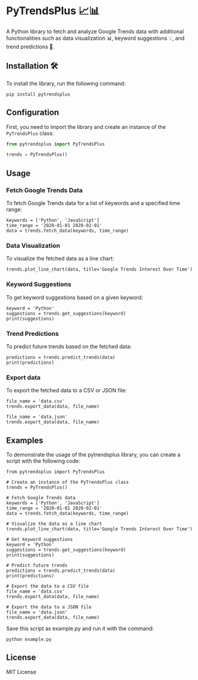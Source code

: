 # PyTrendsPlus 📈📊

A Python library to fetch and analyze Google Trends data with additional functionalities such as data visualization 📊, keyword suggestions 💡, and trend predictions 🔮.

## Installation 🛠️

To install the library, run the following command:



```
pip install pytrendsplus
```

## Configuration

First, you need to import the library and create an instance of the `PyTrendsPlus` class:

```python
from pytrendsplus import PyTrendsPlus

trends = PyTrendsPlus()
```
## Usage

### Fetch Google Trends Data
To fetch Google Trends data for a list of keywords and a specified time range:

```
keywords = ['Python', 'JavaScript']
time_range = '2020-01-01 2020-02-01'
data = trends.fetch_data(keywords, time_range)
```

### Data Visualization
To visualize the fetched data as a line chart:

```
trends.plot_line_chart(data, title='Google Trends Interest Over Time')
```

### Keyword Suggestions
To get keyword suggestions based on a given keyword:

```
keyword = 'Python'
suggestions = trends.get_suggestions(keyword)
print(suggestions)
```

### Trend Predictions
To predict future trends based on the fetched data:

```
predictions = trends.predict_trends(data)
print(predictions)
```

### Export data
To export the fetched data to a CSV or JSON file:

```
file_name = 'data.csv'
trends.export_data(data, file_name)

file_name = 'data.json'
trends.export_data(data, file_name)
```

## Examples
To demonstrate the usage of the pytrendsplus library, you can create a script with the following code:

```commandline
from pytrendsplus import PyTrendsPlus

# Create an instance of the PyTrendsPlus class
trends = PyTrendsPlus()

# Fetch Google Trends data
keywords = ['Python', 'JavaScript']
time_range = '2020-01-01 2020-02-01'
data = trends.fetch_data(keywords, time_range)

# Visualize the data as a line chart
trends.plot_line_chart(data, title='Google Trends Interest Over Time')

# Get keyword suggestions
keyword = 'Python'
suggestions = trends.get_suggestions(keyword)
print(suggestions)

# Predict future trends
predictions = trends.predict_trends(data)
print(predictions)

# Export the data to a CSV file
file_name = 'data.csv'
trends.export_data(data, file_name)

# Export the data to a JSON file
file_name = 'data.json'
trends.export_data(data, file_name)
```

Save this script as example.py and run it with the command:

```
python example.py
```

## License
MIT License

